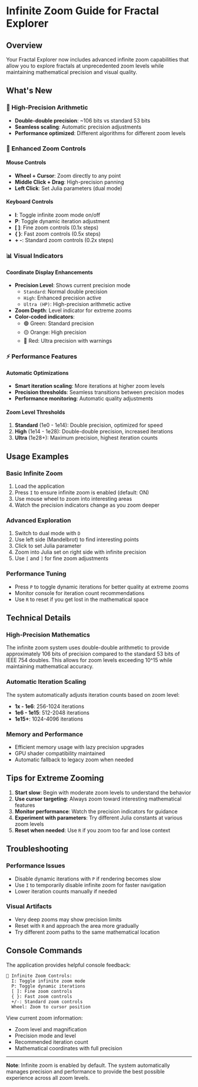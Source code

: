 # Infinite Zoom Guide for Fractal Explorer

## Overview
Your Fractal Explorer now includes advanced infinite zoom capabilities that allow you to explore fractals at unprecedented zoom levels while maintaining mathematical precision and visual quality.

## What's New

### 🔄 High-Precision Arithmetic
- **Double-double precision**: ~106 bits vs standard 53 bits
- **Seamless scaling**: Automatic precision adjustments
- **Performance optimized**: Different algorithms for different zoom levels

### 🎯 Enhanced Zoom Controls

#### Mouse Controls
- **Wheel + Cursor**: Zoom directly to any point
- **Middle Click + Drag**: High-precision panning
- **Left Click**: Set Julia parameters (dual mode)

#### Keyboard Controls
- **I**: Toggle infinite zoom mode on/off
- **P**: Toggle dynamic iteration adjustment
- **[  ]**: Fine zoom controls (0.1x steps)
- **{  }**: Fast zoom controls (0.5x steps)
- **+  -**: Standard zoom controls (0.2x steps)

### 📊 Visual Indicators

#### Coordinate Display Enhancements
- **Precision Level**: Shows current precision mode
  - `Standard`: Normal double precision
  - `High`: Enhanced precision active
  - `Ultra (HP)`: High-precision arithmetic active
- **Zoom Depth**: Level indicator for extreme zooms
- **Color-coded indicators**:
  - 🟢 Green: Standard precision
  - 🟡 Orange: High precision
  - 🔴 Red: Ultra precision with warnings

### ⚡ Performance Features

#### Automatic Optimizations
- **Smart iteration scaling**: More iterations at higher zoom levels
- **Precision thresholds**: Seamless transitions between precision modes
- **Performance monitoring**: Automatic quality adjustments

#### Zoom Level Thresholds
1. **Standard** (1e0 - 1e14): Double precision, optimized for speed
2. **High** (1e14 - 1e28): Double-double precision, increased iterations
3. **Ultra** (1e28+): Maximum precision, highest iteration counts

## Usage Examples

### Basic Infinite Zoom
1. Load the application
2. Press `I` to ensure infinite zoom is enabled (default: ON)
3. Use mouse wheel to zoom into interesting areas
4. Watch the precision indicators change as you zoom deeper

### Advanced Exploration
1. Switch to dual mode with `D`
2. Use left side (Mandelbrot) to find interesting points
3. Click to set Julia parameter
4. Zoom into Julia set on right side with infinite precision
5. Use `[` and `]` for fine zoom adjustments

### Performance Tuning
- Press `P` to toggle dynamic iterations for better quality at extreme zooms
- Monitor console for iteration count recommendations
- Use `R` to reset if you get lost in the mathematical space

## Technical Details

### High-Precision Mathematics
The infinite zoom system uses double-double arithmetic to provide approximately 106 bits of precision compared to the standard 53 bits of IEEE 754 doubles. This allows for zoom levels exceeding 10^15 while maintaining mathematical accuracy.

### Automatic Iteration Scaling
The system automatically adjusts iteration counts based on zoom level:
- **1x - 1e6**: 256-1024 iterations
- **1e6 - 1e15**: 512-2048 iterations
- **1e15+**: 1024-4096 iterations

### Memory and Performance
- Efficient memory usage with lazy precision upgrades
- GPU shader compatibility maintained
- Automatic fallback to legacy zoom when needed

## Tips for Extreme Zooming

1. **Start slow**: Begin with moderate zoom levels to understand the behavior
2. **Use cursor targeting**: Always zoom toward interesting mathematical features
3. **Monitor performance**: Watch the precision indicators for guidance
4. **Experiment with parameters**: Try different Julia constants at various zoom levels
5. **Reset when needed**: Use `R` if you zoom too far and lose context

## Troubleshooting

### Performance Issues
- Disable dynamic iterations with `P` if rendering becomes slow
- Use `I` to temporarily disable infinite zoom for faster navigation
- Lower iteration counts manually if needed

### Visual Artifacts
- Very deep zooms may show precision limits
- Reset with `R` and approach the area more gradually
- Try different zoom paths to the same mathematical location

## Console Commands

The application provides helpful console feedback:
```
🔄 Infinite Zoom Controls:
  I: Toggle infinite zoom mode
  P: Toggle dynamic iterations
  [ ]: Fine zoom controls
  { }: Fast zoom controls
  +/-: Standard zoom controls
  Wheel: Zoom to cursor position
```

View current zoom information:
- Zoom level and magnification
- Precision mode and level
- Recommended iteration count
- Mathematical coordinates with full precision

---

**Note**: Infinite zoom is enabled by default. The system automatically manages precision and performance to provide the best possible experience across all zoom levels.
